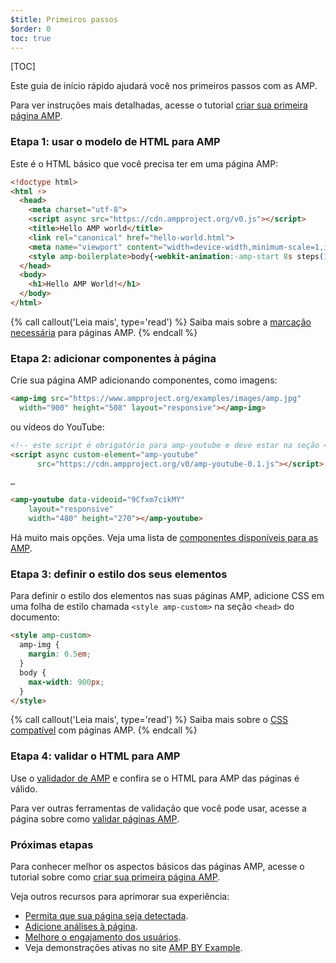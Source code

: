 ```yaml
---
$title: Primeiros passos
$order: 0
toc: true
---
```

[TOC]

Este guia de início rápido ajudará você nos primeiros passos com as AMP.

Para ver instruções mais detalhadas, acesse o tutorial [criar sua primeira página AMP](/pt_br/docs/tutorials/create.html).

### Etapa 1: usar o modelo de HTML para AMP

Este é o HTML básico que você precisa ter em uma página AMP:

```html
<!doctype html>
<html ⚡>
  <head>
    <meta charset="utf-8">
    <script async src="https://cdn.ampproject.org/v0.js"></script>
    <title>Hello AMP world</title>
    <link rel="canonical" href="hello-world.html">
    <meta name="viewport" content="width=device-width,minimum-scale=1,initial-scale=1">
    <style amp-boilerplate>body{-webkit-animation:-amp-start 8s steps(1,end) 0s 1 normal both;-moz-animation:-amp-start 8s steps(1,end) 0s 1 normal both;-ms-animation:-amp-start 8s steps(1,end) 0s 1 normal both;animation:-amp-start 8s steps(1,end) 0s 1 normal both}@-webkit-keyframes -amp-start{from{visibility:hidden}to{visibility:visible}}@-moz-keyframes -amp-start{from{visibility:hidden}to{visibility:visible}}@-ms-keyframes -amp-start{from{visibility:hidden}to{visibility:visible}}@-o-keyframes -amp-start{from{visibility:hidden}to{visibility:visible}}@keyframes -amp-start{from{visibility:hidden}to{visibility:visible}}</style><noscript><style amp-boilerplate>body{-webkit-animation:none;-moz-animation:none;-ms-animation:none;animation:none}</style></noscript>
  </head>
  <body>
    <h1>Hello AMP World!</h1>
  </body>
</html>
```

{% call callout('Leia mais', type='read') %}
Saiba mais sobre a [marcação necessária](/pt_br/docs/reference/spec.html#required-markup) para páginas AMP.
{% endcall %}

### Etapa 2: adicionar componentes à página

Crie sua página AMP adicionando componentes, como imagens:

```html
<amp-img src="https://www.ampproject.org/examples/images/amp.jpg"
  width="900" height="508" layout="responsive"></amp-img>
```

ou vídeos do YouTube:

```html
<!-- este script é obrigatório para amp-youtube e deve estar na seção <head> -->
<script async custom-element="amp-youtube"
      src="https://cdn.ampproject.org/v0/amp-youtube-0.1.js"></script>

…

<amp-youtube data-videoid="9Cfxm7cikMY"
    layout="responsive"
    width="480" height="270"></amp-youtube>
```

Há muito mais opções. Veja uma lista de [componentes disponíveis para as AMP](/pt_br/docs/reference/components.html).

### Etapa 3: definir o estilo dos seus elementos

Para definir o estilo dos elementos nas suas páginas AMP, adicione CSS em uma folha de estilo chamada `<style amp-custom>` na seção `<head>` do documento:

```html
<style amp-custom>
  amp-img {
    margin: 0.5em;
  }
  body {
    max-width: 900px;
  }
</style>
```

{% call callout('Leia mais', type='read') %}
Saiba mais sobre o [CSS compatível](/pt_br/docs/design/responsive/style_pages.html) com páginas AMP.
{% endcall %}

### Etapa 4: validar o HTML para AMP

Use o [validador de AMP](https://validator.ampproject.org/) e confira se o HTML para AMP das páginas é válido.

Para ver outras ferramentas de validação que você pode usar, acesse a página sobre como [validar páginas AMP](/pt_br/docs/fundamentals/validate.html).

### Próximas etapas

Para conhecer melhor os aspectos básicos das páginas AMP, acesse o tutorial sobre como [criar sua primeira página AMP](/pt_br/docs/getting_started/create.html).

Veja outros recursos para aprimorar sua experiência:

* [Permita que sua página seja detectada](/pt_br/docs/fundamentals/discovery.html).
* [Adicione análises à página](/pt_br/docs/analytics/analytics_amp.html).
* [Melhore o engajamento dos usuários](/pt_br/docs/fundamentals/engagement.html).
* Veja demonstrações ativas no site [AMP BY Example](https://ampbyexample.com).
 
 
